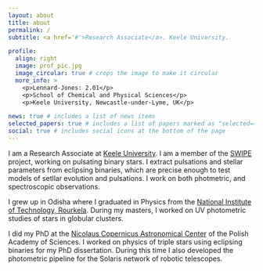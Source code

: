 ```yaml
---
layout: about
title: about
permalink: /
subtitle: <a href='#'>Research Associate</a>. Keele University. 

profile:
  align: right
  image: prof_pic.jpg
  image_circular: true # crops the image to make it circular
  more_info: >
    <p>Lennard-Jones: 2.01</p>
    <p>School of Chemical and Physical Sciences</p>
    <p>Keele University, Newcastle-under-Lyme, UK</p>

news: true # includes a list of news items
selected_papers: true # includes a list of papers marked as "selected={true}"
social: true # includes social icons at the bottom of the page
---
```


I am a Research Associate at [Keele University](https://www.keele.ac.uk/). I am a member of the [SWIPE](https://www.astro.keele.ac.uk/jkt/swipe/) project, working on pulsating binary stars. I extract pulsations and stellar parameters from eclipsing binaries, which are precise enough to test models of setllar evolution and pulsations. I work on both photmetric, and spectroscopic observations.   

I grew up in Odisha where I graduated  in Physics from the [National Institute of Technology, Rourkela](https://www.nitrkl.ac.in/). During my masters, I worked on UV photometric studies of stars in globular clusters.

I did my PhD at the [Nicolaus Copernicus Astronomical Center](https://www.camk.edu.pl/en/) of the Polish Academy of Sciences. I worked on physics of triple stars using eclipsing binaries for my PhD dissertation. During this time I also developed the photometric pipeline for the Solaris network of robotic telescopes. 


